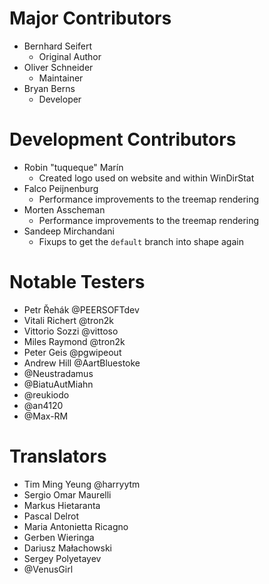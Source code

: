 # Major Contributors

* Bernhard Seifert
	* Original Author
* Oliver Schneider
	* Maintainer	
* Bryan Berns
	* Developer

# Development Contributors

* Robin "tuqueque" Marín
    * Created logo used on website and within WinDirStat
* Falco Peijnenburg
    * Performance improvements to the treemap rendering
* Morten Asscheman
    * Performance improvements to the treemap rendering
* Sandeep Mirchandani
    * Fixups to get the `default` branch into shape again

# Notable Testers

* Petr Řehák @PEERSOFTdev
* Vitali Richert @tron2k
* Vittorio Sozzi @vittoso
* Miles Raymond @tron2k
* Peter Geis @pgwipeout
* Andrew Hill @AartBluestoke
* @Neustradamus
* @BiatuAutMiahn
* @reukiodo
* @an4120
* @Max-RM

# Translators

* Tim Ming Yeung @harryytm
* Sergio Omar Maurelli	
* Markus Hietaranta
* Pascal Delrot
* Maria Antonietta Ricagno
* Gerben Wieringa
* Dariusz Małachowski
* Sergey Polyetayev
* @VenusGirl
